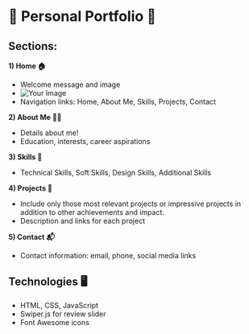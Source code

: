 # 🌟 Personal Portfolio 🌟

## Sections:

**1) Home 🏠**

- Welcome message and image
- ![Your Image](#)
- Navigation links: Home, About Me, Skills, Projects, Contact

**2) About Me 👩‍💻**

- Details about me!
- Education, interests, career aspirations

**3) Skills 💼**

- Technical Skills, Soft Skills, Design Skills, Additional Skills

**4) Projects 🚀**

- Include only those most relevant projects or impressive projects in addition to other achievements and impact.
- Description and links for each project

**5) Contact 📬**

- Contact information: email, phone, social media links

## Technologies 🖥️

- HTML, CSS, JavaScript
- Swiper.js for review slider
- Font Awesome icons
